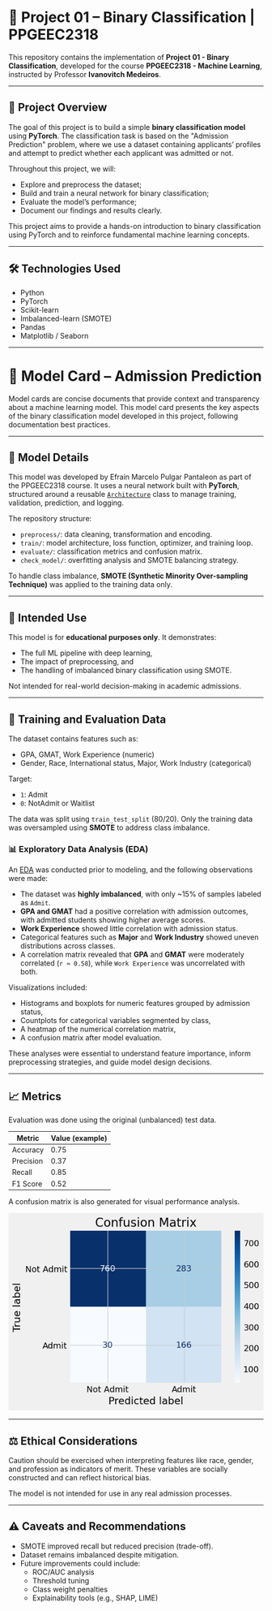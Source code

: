 # 🧠 Project 01 – Binary Classification | PPGEEC2318

This repository contains the implementation of **Project 01 - Binary Classification**, developed for the course **PPGEEC2318 - Machine Learning**, instructed by Professor **Ivanovitch Medeiros**.

---

## 📌 Project Overview

The goal of this project is to build a simple **binary classification model** using **PyTorch**. The classification task is based on the "Admission Prediction" problem, where we use a dataset containing applicants’ profiles and attempt to predict whether each applicant was admitted or not.

Throughout this project, we will:

- Explore and preprocess the dataset;
- Build and train a neural network for binary classification;
- Evaluate the model’s performance;
- Document our findings and results clearly.

This project aims to provide a hands-on introduction to binary classification using PyTorch and to reinforce fundamental machine learning concepts.

---

## 🛠️ Technologies Used

- Python
- PyTorch
- Scikit-learn
- Imbalanced-learn (SMOTE)
- Pandas
- Matplotlib / Seaborn

---

# 📄 Model Card – Admission Prediction

Model cards are concise documents that provide context and transparency about a machine learning model. This model card presents the key aspects of the binary classification model developed in this project, following documentation best practices.

---

## 🧠 Model Details

This model was developed by Efrain Marcelo Pulgar Pantaleon as part of the PPGEEC2318 course. It uses a neural network built with **PyTorch**, structured around a reusable [`Architecture`](https://github.com/ivanovitchm/PPGEEC2318/blob/main/lessons/week05/week05c.ipynb) class to manage training, validation, prediction, and logging.

The repository structure:

- `preprocess/`: data cleaning, transformation and encoding.
- `train/`: model architecture, loss function, optimizer, and training loop.
- `evaluate/`: classification metrics and confusion matrix.
- `check_model/`: overfitting analysis and SMOTE balancing strategy.

To handle class imbalance, **SMOTE (Synthetic Minority Over-sampling Technique)** was applied to the training data only.

---

## 🎯 Intended Use

This model is for **educational purposes only**. It demonstrates:

- The full ML pipeline with deep learning,
- The impact of preprocessing, and
- The handling of imbalanced binary classification using SMOTE.

Not intended for real-world decision-making in academic admissions.

---

## 🧪 Training and Evaluation Data

The dataset contains features such as:

- GPA, GMAT, Work Experience (numeric)
- Gender, Race, International status, Major, Work Industry (categorical)

Target:

- `1`: Admit
- `0`: NotAdmit or Waitlist

The data was split using `train_test_split` (80/20). Only the training data was oversampled using **SMOTE** to address class imbalance.

### 📊 Exploratory Data Analysis (EDA)

An [EDA](./pipeline/eda/exploratory_analisis.ipynb) was conducted prior to modeling, and the following observations were made:

- The dataset was **highly imbalanced**, with only ~15% of samples labeled as `Admit`.
- **GPA and GMAT** had a positive correlation with admission outcomes, with admitted students showing higher average scores.
- **Work Experience** showed little correlation with admission status.
- Categorical features such as **Major** and **Work Industry** showed uneven distributions across classes.
- A correlation matrix revealed that **GPA** and **GMAT** were moderately correlated (`r ≈ 0.58`), while `Work Experience` was uncorrelated with both.

Visualizations included:

- Histograms and boxplots for numeric features grouped by admission status,
- Countplots for categorical variables segmented by class,
- A heatmap of the numerical correlation matrix,
- A confusion matrix after model evaluation.

These analyses were essential to understand feature importance, inform preprocessing strategies, and guide model design decisions.

---

## 📈 Metrics

Evaluation was done using the original (unbalanced) test data.

| Metric    | Value (example) |
| --------- | --------------- |
| Accuracy  | 0.75            |
| Precision | 0.37            |
| Recall    | 0.85            |
| F1 Score  | 0.52            |

A confusion matrix is also generated for visual performance analysis.

![confusion_matrix](./images/confusion_matrix.png)

---

## ⚖️ Ethical Considerations

Caution should be exercised when interpreting features like race, gender, and profession as indicators of merit. These variables are socially constructed and can reflect historical bias.

The model is not intended for use in any real admission processes.

---

## ⚠️ Caveats and Recommendations

- SMOTE improved recall but reduced precision (trade-off).
- Dataset remains imbalanced despite mitigation.
- Future improvements could include:
  - ROC/AUC analysis
  - Threshold tuning
  - Class weight penalties
  - Explainability tools (e.g., SHAP, LIME)
